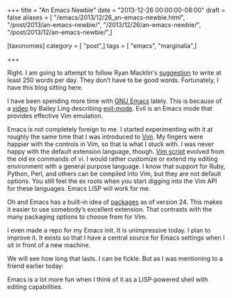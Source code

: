 +++
title = "An Emacs Newbie"
date = "2013-12-26 00:00:00-08:00"
draft = false
aliases = [ "/emacs/2013/12/26_an-emacs-newbie.html", "/post/2013/an-emacs-newbie/", "/2013/12/26/an-emacs-newbie/", "/post/2013/12/an-emacs-newbie/",]

[taxonomies]
category = [ "post",]
tags = [ "emacs", "marginalia",]

+++

[suggestion]: http://ryanmacklin.com/2013/12/getting-back-on-the-creative-horse/

Right. I am going to attempt to follow Ryan Macklin's [suggestion][] to write at least 250 words per day.
They don’t have to be good words.
Fortunately, I have this blog sitting here.

[GNU Emacs]: http://www.gnu.org/software/emacs/
[video]: http://bling.github.io/blog/2013/10/16/emacs-as-my-leader-evil-mode/
[evil-mode]: http://www.emacswiki.org/emacs/Evil

I have been spending more time with [GNU Emacs][] lately.
This is because of a [video][] by Bailey Ling describing [evil-mode][].
Evil is an Emacs mode that provides effective Vim emulation.

[Vim script]: http://vimdoc.sourceforge.net/htmldoc/usr_41.html
[Vim]: http://www.vim.org/

Emacs is not completely foreign to me.
I started experimenting with it at roughly the same time that I was introduced to [Vim].
My fingers were happier with the controls in Vim, so that is what I stuck with.
I was never happy with the default extension language, though.
[Vim script][] evolved from the old ex commands of vi.
I would rather customize or extend my editing environment with a general purpose language.
I know that support for Ruby, Python, Perl, and others can be compiled into Vim, but they are not default options.
You still feel the ex roots when you start digging into the Vim API for these languages.
Emacs LISP will work for me.

[packages]: http://www.emacswiki.org/emacs/ELPA

Oh and Emacs has a built-in idea of [packages][] as of version 24.
This makes it easier to use somebody’s excellent extension.
That contrasts with the many packaging options to choose from for Vim.

I even made a repo for my Emacs init.
It is unimpressive today. I plan to improve it.
It exists so that I have a central source for Emacs settings when I sit in front of a new machine.

We will see how long that lasts.
I can be fickle.
But as I was mentioning to a friend earlier today:

Emacs is a lot more fun when I think of it as a LISP-powered shell with editing capabilities.
